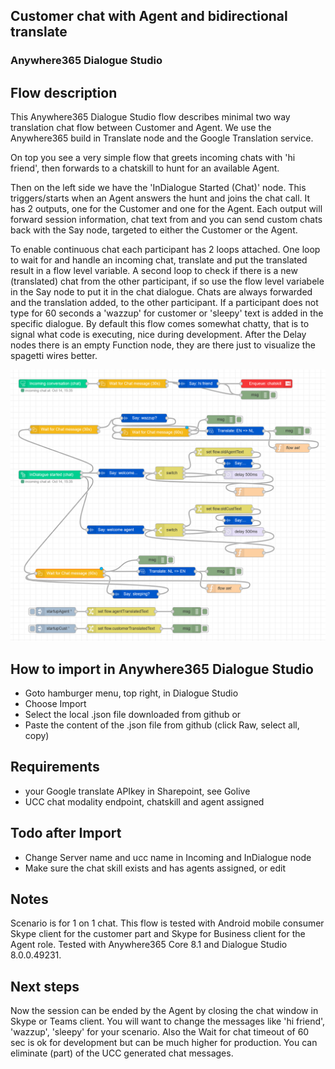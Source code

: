 ## Customer chat with Agent and bidirectional translate
### Anywhere365 Dialogue Studio
## Flow description
This Anywhere365 Dialogue Studio flow describes minimal two way translation chat flow between Customer and Agent. We use the Anywhere365 build in Translate node and the Google Translation service.

On top you see a very simple flow that greets incoming chats with 'hi friend', then forwards to a chatskill to hunt for an available Agent.

Then on the left side we have the 'InDialogue Started (Chat)' node. This triggers/starts when an Agent answers the hunt and joins the chat call. It has 2 outputs, one for the Customer and one for the Agent. Each output will forward session information, chat text from  and you can send custom chats back with the Say node, targeted to either the Customer or the Agent.

To enable continuous chat each participant has 2 loops attached. One loop to wait for and handle an incoming chat, translate and put the translated result in a flow level variable. A second loop to check if there is a new (translated) chat from the other participant, if so use the flow level variabele in the Say node to put it in the chat dialogue. 
Chats are always forwarded and the translation added, to the other participant. If a participant does not type for 60 seconds a 'wazzup' for customer or 'sleepy' text is added in the specific dialogue. 
By default this flow comes somewhat chatty, that is to signal what code is executing, nice during development. After the Delay nodes there is an empty Function node, they are there just to visualize the spagetti wires better.

![agent chat with translate flow](https://github.com/Anywhere365/DialogueStudioFlows/blob/master/AgentChatwithTranslate/resources/a365-ds-agentchattranslate-sceenshot.png)


## How to import in Anywhere365 Dialogue Studio
- Goto hamburger menu, top right, in Dialogue Studio
- Choose Import
- Select the local .json file downloaded from github  or
- Paste the content of the .json file from github (click Raw, select all, copy)

## Requirements
- your Google translate APIkey in Sharepoint, see Golive
- UCC chat modality endpoint, chatskill and agent assigned

## Todo after Import
- Change Server name and ucc name in Incoming and InDialogue node
- Make sure the chat skill exists and has agents assigned, or edit

## Notes
Scenario is for 1 on 1 chat. This flow is tested with Android mobile consumer Skype client for the customer part and Skype for Business client for the Agent role. Tested with Anywhere365 Core 8.1 and Dialogue Studio 8.0.0.49231.

## Next steps
Now the session can be ended by the Agent by closing the chat window in Skype or Teams client.
You will want to change the messages like 'hi friend', 'wazzup', 'sleepy' for your scenario. Also the Wait for chat timeout  of 60 sec is ok for development but can be much higher for production. You can eliminate (part) of the UCC generated chat messages.
